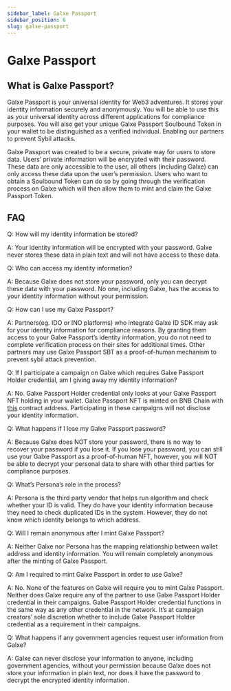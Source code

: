 ```yaml
---
sidebar_label: Galxe Passport
sidebar_position: 6
slug: galxe-passport
---
```

# Galxe Passport

## What is Galxe Passport?

Galxe Passport is your universal identity for Web3 adventures. It stores your identity information securely and anonymously. You will be able to use this as your universal identity across different applications for compliance purposes. You will also get your unique Galxe Passport Soulbound Token in your wallet to be distinguished as a verified individual. Enabling our partners to prevent Sybil attacks.

Galxe Passport was created to be a secure, private way for users to store data. Users’ private information will be encrypted with their password. These data are only accessible to the user, all others (including Galxe) can only access these data upon the user’s permission. Users who want to obtain a Soulbound Token can do so by going through the verification process on Galxe which will then allow them to mint and claim the Galxe Passport Token.

## FAQ

Q: How will my identity information be stored?

A: Your identity information will be encrypted with your password. Galxe never stores these data in plain text and will not have access to these data.

Q: Who can access my identity information?

A: Because Galxe does not store your password, only you can decrypt these data with your password. No one, including Galxe, has the access to your identity information without your permission.

Q: How can I use my Galxe Passport?

A: Partners(eg. IDO or INO platforms) who integrate Galxe ID SDK may ask for your identity information for compliance reasons. By granting them access to your Galxe Passport’s identity information, you do not need to complete verification process on their sites for additional times. Other partners may use Galxe Passport SBT as a proof-of-human mechanism to prevent sybil attack prevention.

Q: If I participate a campaign on Galxe which requires Galxe Passport Holder credential, am I giving away my identity information?

A: No. Galxe Passport Holder credential only looks at your Galxe Passport NFT holding in your wallet. Galxe Passport NFT is minted on BNB Chain with [this](https://bscscan.com/token/0xe84050261cb0a35982ea0f6f3d9dff4b8ed3c012) contract address. Participating in these campaigns will not disclose your identity information.

Q: What happens if I lose my Galxe Passport password?

A: Because Galxe does NOT store your password, there is no way to recover your password if you lose it. If you lose your password, you can still use your Galxe Passport as a proof-of-human NFT, however, you will NOT be able to decrypt your personal data to share with other third parties for compliance purposes.

Q: What’s Persona’s role in the process?

A: Persona is the third party vendor that helps run algorithm and check whether your ID is valid. They do have your identity information because they need to check duplicated IDs in the system. However, they do not know which identity belongs to which address.

Q: Will I remain anonymous after I mint Galxe Passport?

A: Neither Galxe nor Persona has the mapping relationship between wallet address and identity information. You will remain completely anonymous after the minting of Galxe Passport.

Q: Am I required to mint Galxe Passport in order to use Galxe?

A: No. None of the features on Galxe will require you to mint Galxe Passport. Neither does Galxe require any of the partner to use Galxe Passport Holder credential in their campaigns. Galxe Passport Holder credential functions in the same way as any other credential in the network. It’s at campaign creators’ sole discretion whether to include Galxe Passport Holder credential as a requirement in their campaigns.

Q: What happens if any government agencies request user information from Galxe?

A: Galxe can never disclose your information to anyone, including government agencies, without your permission because Galxe does not store your information in plain text, nor does it have the password to decrypt the encrypted identity information.